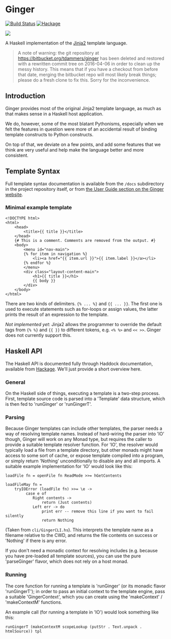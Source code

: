 # Ginger


[![Build Status](https://travis-ci.org/tdammers/ginger.svg?branch=master)](https://travis-ci.org/tdammers/ginger)
[![Hackage](https://img.shields.io/hackage/v/ginger.svg)](https://hackage.haskell.org/package/ginger)

![](http://ginger.tobiasdammers.nl/static/img/ginger-leaf.svg)

A Haskell implementation of the [Jinja2](http://jinja.pocoo.org/) template
language.

> A note of warning: the git repository at https://bitbucket.org/tdammers/ginger
> has been deleted and restored with a rewritten commit tree on 2016-04-06 in
> order to clean up the messy history. This means that if you have a checkout
> from before that date, merging the bitbucket repo will most likely break
> things; please do a fresh clone to fix this. Sorry for the inconvenience.

## Introduction

Ginger provides most of the original Jinja2 template language, as much as that
makes sense in a Haskell host application.

We do, however, some of the most blatant Pythonisms, especially when we felt
the features in question were more of an accidental result of binding template
constructs to Python constructs.

On top of that, we deviate on a few points, and add some features that we think
are very useful and help make the language better and more consistent.

## Template Syntax

Full template syntax documentation is available from the `/docs` subdirectory
in the project repository itself, or from [the User Guide section on the
Ginger website](https://ginger.tobiasdammers.nl/guide).

### Minimal example template

    <!DOCTYPE html>
    <html>
        <head>
            <title>{{ title }}</title>
        </head>
        {# This is a comment. Comments are removed from the output. #}
        <body>
            <menu id="nav-main">
            {% for item in navigation %}
                <li><a href="{{ item.url }}">{{ item.label }}</a></li>
            {% endfor %}
            </menu>
            <div class="layout-content-main">
                <h1>{{ title }}</h1>
                {{ body }}
            </div>
        </body>
    </html>

There are two kinds of delimiters. `{% ... %}` and `{{ ... }}`. The first
one is used to execute statements such as for-loops or assign values, the
latter prints the result of an expression to the template.

*Not implemented yet*: Jinja2 allows the programmer to override the default
tags from `{% %}` and `{{ }}` to different tokens, e.g. `<% %>` and `<< >>`.
Ginger does not currently support this.

## Haskell API

The Haskell API is documented fully through Haddock documentation, available
from [Hackage](https://hackage.haskell.org/package/ginger). We'll just provide
a short overview here.

### General

On the Haskell side of things, executing a template is a two-step process.
First, template source code is parsed into a 'Template' data structure,
which is then fed to 'runGinger' or 'runGingerT'.

###  Parsing

Because Ginger templates can include other templates, the parser needs a way of
resolving template names. Instead of hard-wiring the parser into 'IO' though,
Ginger will work on any Monad type, but requires the caller to provide a
suitable template resolver function. For 'IO', the resolver would typically
load a file from a template directory, but other monads might have access to
some sort of cache, or expose template compiled into a program, or simply
return 'Nothing' unconditionally to disable any and all imports. A suitable
example implementation for 'IO' would look like this:

    loadFile fn = openFile fn ReadMode >>= hGetContents

    loadFileMay fn =
        tryIOError (loadFile fn) >>= \e ->
             case e of
                Right contents ->
                    return (Just contents)
                Left err -> do
                    print err -- remove this line if you want to fail silently
                    return Nothing

(Taken from `cli/GingerCLI.hs`). This interprets the template name as a
filename relative to the CWD, and returns the file contents on success or
'Nothing' if there is any error.

If you don't need a monadic context for resolving includes (e.g. because you
have pre-loaded all template sources), you can use the pure 'parseGinger'
flavor, which does not rely on a host monad.

### Running

The core function for running a template is 'runGinger' (or its monadic
flavor 'runGingerT'); in order to pass an initial context to the template
engine, pass a suitable 'GingerContext', which you can create using the
'makeContext' / 'makeContextM' functions.

An example call (for running a template in 'IO') would look something like
this:

    runGingerT (makeContextM scopeLookup (putStr . Text.unpack . htmlSource)) tpl
